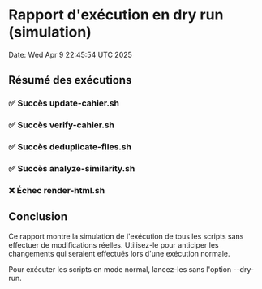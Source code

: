 # Rapport d'exécution en dry run (simulation)

Date: Wed Apr  9 22:45:54 UTC 2025

## Résumé des exécutions

### ✅ Succès update-cahier.sh



### ✅ Succès verify-cahier.sh



### ✅ Succès deduplicate-files.sh



### ✅ Succès analyze-similarity.sh



### ❌ Échec render-html.sh



## Conclusion

Ce rapport montre la simulation de l'exécution de tous les scripts sans effectuer de modifications réelles.
Utilisez-le pour anticiper les changements qui seraient effectués lors d'une exécution normale.

Pour exécuter les scripts en mode normal, lancez-les sans l'option --dry-run.
